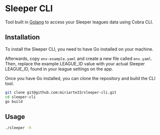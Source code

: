 # Sleeper CLI

Tool built in [Golang](https://github.com/golang/go) to access your Sleeper leagues data using Cobra CLI.

## Installation

To install the Sleeper CLI, you need to have Go installed on your machine.

Afterwards, copy `env-example.yaml` and create a new file called `env.yaml`. Then, replace the example LEAGUE_ID value with your actual Sleeper LEAGUE_ID, found in your league settings on the app.

Once you have Go installed, you can clone the repository and build the CLI tool.

```sh
git clone git@github.com:miriarte33/sleeper-cli.git
cd sleeper-cli
go build
```

## Usage

```sh
./sleeper -h
```
